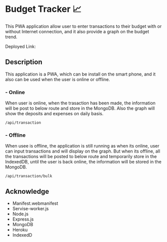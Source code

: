 # Budget Tracker 📈
This PWA application allow user to enter transactions to their budget with or without Internet connection, and it also provide a graph on the budget trend. 

Deployed Link:

## Description
This application is a PWA, which can be install on the smart phone, and it also can be used when the user is online or offline.

### - Online
When user is online, when the trasaction has been made, the information will be post to below route and store in the MongoDB. Also the graph will show the deposits and expenses on daily basis.
```
/api/transaction
```

### - Offline
When usee is offline, the application is still running as when its online, user can input transactions and will display on the graph. But when its offline, all the transactions will be posted to below route and temporarily store in the IndexedDB, until the user is back online, the information will be stored in the MongoDB.
```
/api/transaction/bulk
```

## Acknowledge
- Manifest.webmanifest
- Servise-worker.js
- Node.js
- Express.js
- MongoDB
- Heroku
- IndexedD
